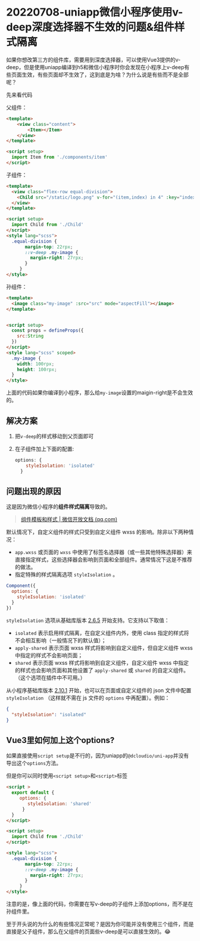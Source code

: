 # 20220708-uniapp微信小程序使用v-deep深度选择器不生效的问题&组件样式隔离

如果你想改第三方的组件库，需要用到深度选择器，可以使用Vue3提供的v-deep，但是使用uniapp编译到h5和微信小程序时你会发现在小程序上v-deep有些页面生效，有些页面却不生效了，这到底是为啥？为什么说是有些而不是全部呢？

先来看代码

父组件：

```html
<template>
	<view class="content">
		<Item></Item>
	</view>
</template>

<script setup>
  import Item from './components/item'
</script>
```

子组件：

```html
<template>
  <view class="flex-row equal-division">
    <Child src="/static/logo.png" v-for="(item,index) in 4" :key="index"></Child>
  </view>
</template>

<script setup>
  import Child from './Child'
</script>
<style lang="scss">
  .equal-division {
       margin-top: 22rpx;
       ::v-deep .my-image {
         margin-right: 27rpx;
       }
     }
</style>
```

孙组件：

```html
<template>
  <image class="my-image" :src="src" mode="aspectFill"></image>
</template>


<script setup>
  const props = defineProps({
    src:String
  })
</script>
<style lang="scss" scoped>
  .my-image {
    width: 100rpx;
    height: 100rpx;
  }
</style>
```

上面的代码如果你编译到小程序，那么给`my-image`设置的maigin-right是不会生效的。

## 解决方案

1. 把`v-deep`的样式移动到父页面即可

2. 在子组件加上下面的配置:

   ```js
   options: {
       styleIsolation: 'isolated'
     }
   ```

## 问题出现的原因

这是因为微信小程序的**组件样式隔离**导致的。

> [组件模板和样式 | 微信开放文档 (qq.com)](https://developers.weixin.qq.com/miniprogram/dev/framework/custom-component/wxml-wxss.html#组件样式隔离)

默认情况下，自定义组件的样式只受到自定义组件 wxss 的影响。除非以下两种情况：

- `app.wxss` 或页面的 `wxss` 中使用了标签名选择器（或一些其他特殊选择器）来直接指定样式，这些选择器会影响到页面和全部组件。通常情况下这是不推荐的做法。
- 指定特殊的样式隔离选项 `styleIsolation` 。

```js
Component({
  options: {
    styleIsolation: 'isolated'
  }
})
```

`styleIsolation` 选项从基础库版本 [2.6.5](https://developers.weixin.qq.com/miniprogram/dev/framework/compatibility.html) 开始支持。它支持以下取值：

- `isolated` 表示启用样式隔离，在自定义组件内外，使用 class 指定的样式将不会相互影响（一般情况下的默认值）；
- `apply-shared` 表示页面 wxss 样式将影响到自定义组件，但自定义组件 wxss 中指定的样式不会影响页面；
- `shared` 表示页面 wxss 样式将影响到自定义组件，自定义组件 wxss 中指定的样式也会影响页面和其他设置了 `apply-shared` 或 `shared` 的自定义组件。（这个选项在插件中不可用。）

从小程序基础库版本 [2.10.1](https://developers.weixin.qq.com/miniprogram/dev/framework/compatibility.html) 开始，也可以在页面或自定义组件的 json 文件中配置 `styleIsolation` （这样就不需在 js 文件的 `options` 中再配置）。例如：

```json
{
  "styleIsolation": "isolated"
}
```

## Vue3里如何加上这个options?

如果直接使用`script setup`是不行的，因为uniapp的`@dcloudio/uni-app`并没有导出这个`options`方法。

但是你可以同时使用`<script setup>`和`<script>`标签

```html
<script >
  export default {
     options: {
        styleIsolation: 'shared'
      }
  }
</script>

<script setup>
  import Child from './Child'
</script>

<style lang="scss">
  .equal-division {
       margin-top: 22rpx;
       ::v-deep .my-image {
         margin-right: 27rpx;
       }
     }
</style>

```

注意的是，像上面的代码，你需要在写v-deep的子组件上添加options，而不是在孙组件里。

至于开头说的为什么的有些情况正常呢？是因为你可能并没有使用三个组件，而是直接是父子组件，那么在父组件的页面些v-deep是可以直接生效的。😂